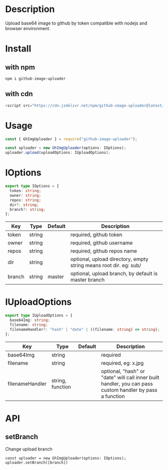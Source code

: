 # Description

Upload base64 image to github by token compatible with nodejs and browser environment.

# Install

## with npm

```
npm i github-image-uploader
```

## with cdn

```js
<script src="https://cdn.jsdelivr.net/npm/github-image-uploader@latest/dist/index.min.js"></script>
```

# Usage

```typescript
const { GhImgUploader } = require("github-image-uploader");

const uploader = new GhImgUploader(options: IOptions);
uploader.upload(uploadOptions: IUploadOptions);
```

# IOptions

```typescript
export type IOptions = {
  token: string;
  owner: string;
  repos: string;
  dir?: string;
  branch?: string;
};
```

| Key    | Type   | Default | Description                                                       |
| ------ | ------ | ------- | ----------------------------------------------------------------- |
| token  | string |         | required, github token                                            |
| owner  | string |         | required, github username                                         |
| repos  | string |         | required, github repos name                                       |
| dir    | string |         | optional, upload directory, empty string means root dir. eg: sub/ |
| branch | string | master  | optional, upload branch, by default is master branch              |

# IUploadOptions

```typescript
export type IUploadOptions = {
  base64Img: string;
  filename: string;
  filenameHandler?: "hash" | "date" | ((filename: string) => string);
};
```

| Key             | Type             | Default | Description                                                                                              |
| --------------- | ---------------- | ------- | -------------------------------------------------------------------------------------------------------- |
| base64Img       | string           |         | required                                                                                                 |
| filename        | string           |         | required, eg: x.jpg                                                                                      |
| filenameHandler | string, function |         | optional, "hash" or "date" will call inner built handler, you can pass custom handler by pass a function |

# API

## setBranch

Change upload branch

```
const uploader = new GhImgUploader(options: IOptions);
uploader.setBranch([branch])
```
